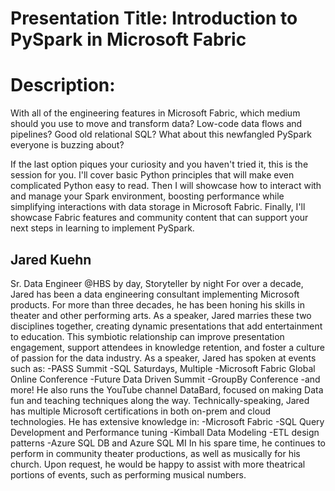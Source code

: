 # Presentation Title: Introduction to PySpark in Microsoft Fabric

# Description:
With all of the engineering features in Microsoft Fabric, which medium should you use to move and transform data? Low-code data flows and pipelines? Good old relational SQL? What about this newfangled PySpark everyone is buzzing about?

If the last option piques your curiosity and you haven't tried it, this is the session for you. I'll cover basic Python principles that will make even complicated Python easy to read. Then I will showcase how to interact with and manage your Spark environment, boosting performance while simplifying interactions with data storage in Microsoft Fabric. Finally, I'll showcase Fabric features and community content that can support your next steps in learning to implement PySpark.

## Jared Kuehn

Sr. Data Engineer @HBS by day, Storyteller by night
For over a decade, Jared has been a data engineering consultant implementing Microsoft products. For more than three decades, he has been honing his skills in theater and other performing arts. As a speaker, Jared marries these two disciplines together, creating dynamic presentations that add entertainment to education. This symbiotic relationship can improve presentation engagement, support attendees in knowledge retention, and foster a culture of passion for the data industry.
As a speaker, Jared has spoken at events such as:
-PASS Summit
-SQL Saturdays, Multiple
-Microsoft Fabric Global Online Conference
-Future Data Driven Summit
-GroupBy Conference
-and more!
He also runs the YouTube channel DataBard, focused on making Data fun and teaching techniques along the way.
Technically-speaking, Jared has multiple Microsoft certifications in both on-prem and cloud technologies. He has extensive knowledge in:
-Microsoft Fabric
-SQL Query Development and Performance tuning
-Kimball Data Modeling
-ETL design patterns
-Azure SQL DB and Azure SQL MI
In his spare time, he continues to perform in community theater productions, as well as musically for his church. Upon request, he would be happy to assist with more theatrical portions of events, such as performing musical numbers.

